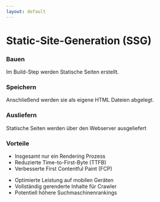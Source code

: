 ```yaml
---
layout: default
---
```


# Static-Site-Generation (SSG)

<div class="flex no-padding mt-4 h-50 w-full text-white">
  <div class="p-16 flex-1 flex flex-col justify-center items-center bg-accent-3 relative" v-click>
    
### Bauen

Im Build-Step werden Statische Seiten erstellt.


  </div>
  <div class="p-16 flex-1 flex flex-col justify-center items-center bg-accent-5 relative"  v-click>
  

### Speichern

<SimpleArrow class="absolute -left-[45px] z-10" tail-width="4" head-size="30" height="17" width="90"/>


Anschließend werden sie als eigene HTML Dateien abgelegt.


  </div>
  <div class="p-16 flex-1 flex flex-col justify-center items-center bg-accent-4 relative" v-click>

### Ausliefern

<SimpleArrow class="absolute -left-[45px] z-10" tail-width="4" head-size="30" height="17" width="90"/>


Statische Seiten werden über den Webserver ausgeliefert

  </div>
</div>

<div class="mt-4 flex flex-1 flex-col justify-center items-center"  v-click>

### Vorteile

<div class="flex w-full flex-1 justify-between items-center">

<div class="flex flex-col">

* Insgesamt nur ein Rendering Prozess
* Reduzierte Time-to-First-Byte (TTFB)
* Verbesserte First Contentful Paint (FCP)



</div>

<div class="flex flex-col">

* Optimierte Leistung auf mobilen Geräten
* Vollständig gerenderte Inhalte für Crawler
* Potentiell höhere Suchmaschinenrankings



</div>

</div>

</div>


<!-- 

Lasst uns den Prozess der Static-Site-Generation Schritt für Schritt durchgehen.

Der erste Schritt ist das Bauen: Während des Build-Prozesses werden alle Seiten Ihrer Anwendung vorab gerendert. Das bedeutet, dass Analog durch Ihre gesamte Anwendung geht und für jede statische Route eine vollständig gerenderte HTML-Seite erstellt. .

Im zweiten Schritt, dem Speichern, werden diese fertig gerenderten Seiten als eigenständiges HTML abgelegt. 

Der letzte Schritt ist das Ausliefern: Wenn ein Benutzer Ihre Seite aufruft, muss der Server nicht erst Daten laden oder JavaScript ausführen - er kann direkt das fertige HTML ausliefern. Das ist extrem schnell und effizient.

Dieser dreistufige Prozess ist der Grund, warum Static-Site-Generation so performant ist: 

Die gesamte 'schwere Arbeit' wird bereits während des Builds erledigt, nicht erst wenn der Benutzer die Seite aufruft. Das führt zu extrem schnellen Ladezeiten und einer exzellenten Nutzererfahrung."

-->
